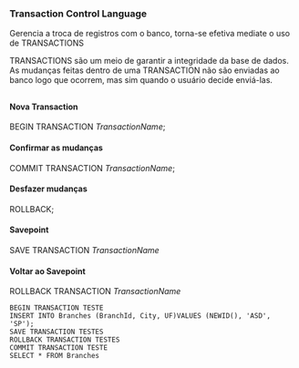 ### Transaction Control Language
Gerencia a troca de registros com o banco, torna-se efetiva mediate o uso de TRANSACTIONS


TRANSACTIONS são um meio de garantir a integridade da base de dados. As mudanças feitas dentro de uma TRANSACTION não são enviadas ao banco logo que ocorrem, mas sim quando o usuário decide enviá-las.

## 


#### Nova Transaction
BEGIN TRANSACTION *TransactionName*;

#### Confirmar as mudanças
COMMIT TRANSACTION *TransactionName*;

#### Desfazer mudanças
ROLLBACK;

#### Savepoint 
SAVE TRANSACTION *TransactionName*

#### Voltar ao Savepoint
ROLLBACK TRANSACTION *TransactionName*

    BEGIN TRANSACTION TESTE
    INSERT INTO Branches (BranchId, City, UF)VALUES (NEWID(), 'ASD', 'SP');
    SAVE TRANSACTION TESTES
    ROLLBACK TRANSACTION TESTES
    COMMIT TRANSACTION TESTE
    SELECT * FROM Branches 
